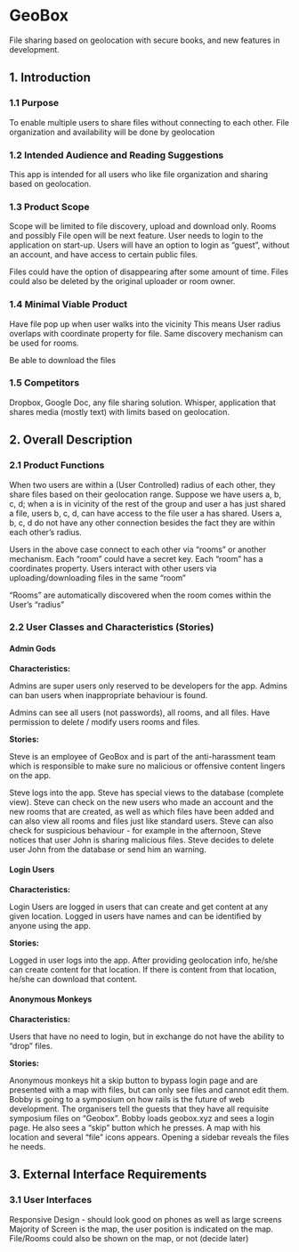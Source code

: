 # GeoBox
File sharing based on geolocation with secure books, and new features in development.

## 1.        Introduction
### 1.1        Purpose
To enable multiple users to share files without connecting to each other. File organization and availability  will be done by geolocation 
### 1.2        Intended Audience and Reading Suggestions
This app is intended for all users who like file organization and sharing based on geolocation. 
### 1.3        Product Scope
Scope will be limited to file discovery,  upload and download only. Rooms and possibly File open will be next feature. User needs to login to the application on start-up. Users will have an option to login as “guest”, without an account, and have access to certain public files. 

Files could have the option of disappearing after some amount of time. Files could also be deleted by the original uploader or room owner. 
### 1.4		Minimal Viable Product
Have file pop up when user walks into the vicinity 
This means User radius overlaps with coordinate property for file.
Same discovery mechanism can be used for rooms.

Be able to download the files
### 1.5		Competitors
Dropbox, Google Doc, any file sharing solution. 
Whisper, application that shares media (mostly text) with limits based on geolocation.  

## 2.        Overall Description
### 2.1        Product Functions
When two users are within a (User Controlled) radius of each other, they share files based on their geolocation range. Suppose we have users a, b, c, d; when a is in vicinity of the rest of the group and user a has just shared a file, users b, c, d, can have access to the file user a has shared. Users a, b, c, d do not have any other connection besides the fact they are within each other’s radius.  

Users in the above case connect to each other via “rooms” or another mechanism. Each “room” could have a secret key. Each “room” has a coordinates property. Users interact with other users via uploading/downloading files in the same “room”

“Rooms” are automatically discovered when the room comes within the User’s “radius”
### 2.2       User Classes and Characteristics (Stories)
#### Admin Gods
**Characteristics:**
 
Admins are super users only reserved to be developers for the app. Admins can ban users when inappropriate behaviour is found.

Admins can see all users (not passwords), all rooms, and all files. 
Have permission to delete / modify users rooms and files.

**Stories:**  

Steve is an employee of GeoBox and is part of the anti-harassment team which is     responsible to make sure no malicious or offensive content lingers on the app.  
 	
Steve logs into the app. Steve has special views to the database (complete view). Steve can check on the new users who made an account and the new rooms that are created, as well as which files have been added and can also view all rooms and files just like standard users. Steve can also check for suspicious behaviour - for example in the afternoon, Steve notices that user John is sharing malicious files. Steve decides to delete user John from the database or send him an warning. 
#### Login Users
**Characteristics:**

Login Users are logged in users that can create and get content at any given location. Logged in users have names and can be identified by anyone using the app. 

**Stories:**

Logged in user logs into the app. After providing geolocation info, he/she can create content for that location. If there is content from that location, he/she can download that content. 
#### Anonymous Monkeys
**Characteristics:**

Users that have no need to login, but in exchange do not have the ability to “drop” files.

**Stories:**
	
Anonymous monkeys hit a skip button to bypass login page and are presented with a map with files, but can only see files and cannot edit them.
Bobby is going to a symposium on how rails is the future of web development. The organisers tell the guests that they have all requisite symposium files on “Geobox”. Bobby loads geobox.xyz and sees a login page. He also sees a “skip” button which he presses. A map with his location and several “file” icons appears. Opening a sidebar reveals the files he needs.

## 3.        External Interface Requirements
### 3.1        User Interfaces
Responsive Design - should look good on phones as well as large screens
Majority of Screen is the map, the user position is indicated on the map.
File/Rooms could also be shown on the map, or not (decide later)
